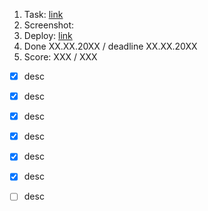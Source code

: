 1. Task: [link](https://github.com/)
2. Screenshot:
3. Deploy: [link](https://github.com/)
4. Done XX.XX.20XX / deadline XX.XX.20XX
5. Score: XXX / XXX
  - [x] desc
  - [x] desc
  - [x] desc
  - [x] desc
  - [x] desc
  - [x] desc
  - [ ] desc
  
